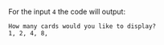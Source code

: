 For the input `4` the code will output:
```
How many cards would you like to display?
1, 2, 4, 8,
```
